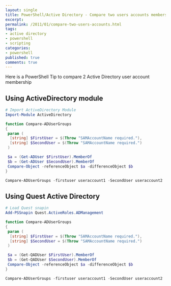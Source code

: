 ```yaml
---
layout: single
title: PowerShell/Active Directory - Compare two users accounts membership
excerpt: 
permalink: /2011/01/compare-two-users-accounts.html
tags: 
- active directory
- powershell
- scripting
categories:
- powershell
published: true
comments: true
---
```


Here is a PowerShell Tip to compare 2 Active Directory user account membership

## Using ActiveDirectory module

```powershell
# Import ActiveDirectory Module
Import-Module ActiveDirectory

function Compare-ADUserGroups
{
 param (
  [string] $FirstUser = $(Throw "SAMAccountName required."),
  [string] $SecondUser = $(Throw "SAMAccountName required.")
 )

 $a = (Get-ADUser $FirstUser).MemberOf
 $b = (Get-ADUser $SecondUser).MemberOf
 Compare-Object -referenceObject $a -differenceObject $b
}

Compare-ADUserGroups -firstuser useraccount1 -SecondUser useraccount2
```

## Using Quest Active Directory

```powershell
# Load Quest snapin
Add-PSSnapin Quest.ActiveRoles.ADManagement

function Compare-ADUserGroups
{
 param (
  [string] $FirstUser = $(Throw "SAMAccountName required."),
  [string] $SecondUser = $(Throw "SAMAccountName required.")
 )

 $a = (Get-QADUser $FirstUser).MemberOf
 $b = (Get-QADUser $SecondUser).MemberOf
 Compare-Object -referenceObject $a -differenceObject $b
}

Compare-ADUserGroups -firstuser useraccount1 -SecondUser useraccount2
```

